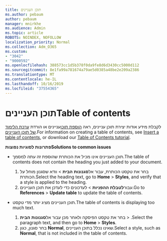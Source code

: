 ```yaml
---
title: תוכן העניינים
ms.author: pebaum
author: pebaum
manager: mnirkhe
ms.audience: Admin
ms.topic: article
ROBOTS: NOINDEX, NOFOLLOW
localization_priority: Normal
ms.collection: Adm_O365
ms.custom:
- "3042"
- "9000592"
ms.openlocfilehash: 388573cc1d5b378f0da9fe8d6d3430cc5000d112
ms.sourcegitcommit: 8e1fa99a781674a79ae5d0385a48be2e209a2386
ms.translationtype: MT
ms.contentlocale: he-IL
ms.lasthandoff: 10/16/2019
ms.locfileid: "37554365"
---
```

# <a name="table-of-contents"></a><span data-ttu-id="a8c27-102">תוכן העניינים</span><span class="sxs-lookup"><span data-stu-id="a8c27-102">Table of contents</span></span>

<span data-ttu-id="a8c27-103">לקבלת מידע אודות יצירת תוכן עניינים, ראה [הוספת תוכן](https://support.office.com/article/882e8564-0edb-435e-84b5-1d8552ccf0c0)עניינים או הורדת [ערכת הלימוד של תוכן העניינים](https://go.microsoft.com/fwlink/?linkid=2065106).</span><span class="sxs-lookup"><span data-stu-id="a8c27-103">For information on creating a table of contents, see [Insert a table of contents](https://support.office.com/article/882e8564-0edb-435e-84b5-1d8552ccf0c0), or download our [Table of Contents tutorial](https://go.microsoft.com/fwlink/?linkid=2065106).</span></span>

<span data-ttu-id="a8c27-104">**פתרונות לסוגיות נפוצות**</span><span class="sxs-lookup"><span data-stu-id="a8c27-104">**Solutions to common issues**</span></span>

- <span data-ttu-id="a8c27-105">תוכן העניינים אינו מכיל את הכותרת שהוספת זה עתה למסמך.</span><span class="sxs-lookup"><span data-stu-id="a8c27-105">The table of contents does not contain the heading you just added to your document.</span></span>
  1. <span data-ttu-id="a8c27-106">בחר את טקסט הכותרת, עבור אל**סגנונות** **הבית** > וודא שסגנון מוחל על הכותרת.</span><span class="sxs-lookup"><span data-stu-id="a8c27-106">Select the heading text, go to **Home** > **Styles**, and verify that a style is applied to the heading.</span></span>
  2. <span data-ttu-id="a8c27-107">עבור**לטבלת** **ההפניות** > לעדכונים כדי לעדכן את תוכן העניינים.</span><span class="sxs-lookup"><span data-stu-id="a8c27-107">Go to **References** > **Update table** to update the table of contents.</span></span>

- <span data-ttu-id="a8c27-108">תוכן העניינים מציג יותר מדי טקסט.</span><span class="sxs-lookup"><span data-stu-id="a8c27-108">The table of contents is displaying too much text.</span></span> 
  1. <span data-ttu-id="a8c27-109">בחר את טקסט הפיסקה ולאחר מכן עבור אל**סגנונות** **הבית** > .</span><span class="sxs-lookup"><span data-stu-id="a8c27-109">Select the paragraph text, and then go to **Home** > **Styles**.</span></span>
  2. <span data-ttu-id="a8c27-110">בחר סגנון, כגון **Normal**, שאינו נכלל בתוכן העניינים.</span><span class="sxs-lookup"><span data-stu-id="a8c27-110">Select a style, such as **Normal**, that is not included in the table of contents.</span></span>